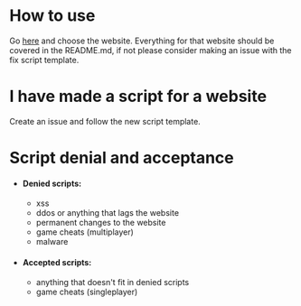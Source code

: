 # How to use
Go [here](https://github.com/random-development-hub/jss/branches) and choose the website. Everything for that website should be covered in the README.md, if not please consider making an issue with the fix script template.

# I have made a script for a website
Create an issue and follow the new script template.

# Script denial and acceptance
  - #### Denied scripts:
    - xss
    - ddos or anything that lags the website
    - permanent changes to the website
    - game cheats (multiplayer)
    - malware

  - #### Accepted scripts:
    - anything that doesn't fit in denied scripts
    - game cheats (singleplayer)
